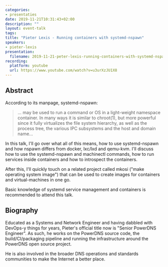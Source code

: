 ```yaml
---
categories:
- presentaties
date: 2019-11-21T10:31:43+02:00
description: ""
layout: event-talk
tags:
title: "Pieter Lexis - Running containers with systemd-nspawn"
speakers:
- pieter-lexis
presentation:
  filename: 2019-11-21-peter-lexis-running-containers-with-systemd-nspawn.pdf
recording:
  platform: youtube
  url: https://www.youtube.com/watch?v=u3urXzJU1X8
---
```


## Abstract

According to its manpage, systemd-nspawn:


> ... may be used to run a command or OS in a light-weight namespace container. In many ways it is similar to chroot(1), but more powerful since it fully virtualizes the file system hierarchy, as well as the process tree, the various IPC subsystems and the host and domain name...

In this talk, I'll go over what all of this means, how to use systemd-nspawn and how nspawn differs from docker, lxc/lxd and qemu-kvm. I'll discuss how to use the systemd-nspawn and machinectl commands, how to run services inside containers and how to introspect the containers.

After this, I'll quickly touch on a related project called mkosi ("make operating system image") that can be used to create images for containers and virtual-machines in one go.

Basic knowledge of systemd service management and containers is recommended to attend this talk.

## Biography

Educated as a Systems and Network Engineer and having dabbled with DevOps-y things for years, Pieter's official title now is "Senior PowerDNS Engineer". As such, he works on the PowerDNS source code, the build/CI/packaging pipeline and running the infrastructure around the PowerDNS open source project.

He is also involved in the broader DNS operations and standards communities to make the Internet a better place.
